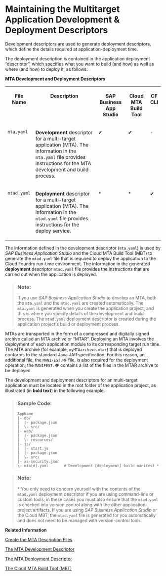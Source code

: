 <!-- loiob2e355a5137c4799932f776716b292c9 -->

# Maintaining the Multitarget Application Development & Deployment Descriptors

Development descriptors are used to generate deployment descriptors, which define the details required at application-deployment time.

The deployment description is contained in the application deployment “descriptor”, which specifies what you want to build \(and how\) as well as where \(and how\) to deploy it, as follows:

**MTA Development and Deployment Descriptors**


<table>
<tr>
<th valign="top">

File Name



</th>
<th valign="top">

Description



</th>
<th valign="top">

SAP Business App Studio



</th>
<th valign="top">

Cloud MTA Build Tool



</th>
<th valign="top">

CF CLI



</th>
</tr>
<tr>
<td valign="top">

 `mta.yaml` 



</td>
<td valign="top">

 **Development** descriptor for a multi-target application \(MTA\). The information in the `mta.yaml` file provides instructions for the MTA development and build process.



</td>
<td valign="top">

✔



</td>
<td valign="top">

✔



</td>
<td valign="top">

\-



</td>
</tr>
<tr>
<td valign="top">

 `mtad.yaml` 



</td>
<td valign="top">

 **Deployment** descriptor for a multi-target application \(MTA\). The information in the `mtad.yaml` file provides instructions for the deploy service.



</td>
<td valign="top">

\*



</td>
<td valign="top">

\*



</td>
<td valign="top">

✔



</td>
</tr>
</table>

The information defined in the development descriptor \(`mta.yaml`\) is used by *SAP Business Application Studio* and the Cloud MTA Build Tool \(MBT\) to generate the `mtad.yaml` file that is required to deploy the application to the Cloud Foundry run-time environment. The information in the generated **deployment** descriptor `mtad.yaml` file provides the instructions that are carried out when the application is deployed.

> ### Note:  
> If you use *SAP Business Application Studio* to develop an MTA, both the `mta.yaml` and the `mtad.yaml` are created automatically. The `mta.yaml` is generated when you create the application project, and this is where you specify details of the development and build process. The `mtad.yaml` deployment descriptor is created during the application project's build or deployment process.

MTAs are transported in the form of a compressed and digitally signed archive called an MTA archive or “MTAR”. Deploying an MTA involves the deployment of each application module to its corresponding target run time. The MTA archive \(for example, `myMTAarchive.mtar`\) that is deployed conforms to the standard Java JAR specification. For this reason, an additional file, the `MANIFEST.MF` file, is also required for the deployment operation; the `MANIFEST.MF` contains a list of the files in the MTAR archive to be deployed.

The development and deployment descriptors for an multi-target application must be located in the root folder of the application project, as illustrated \(in **bold text**\) in the following example.



> ### Sample Code:  
> ```
> AppName
> |- db/
> |  |- package.json
> |  \- src/                      
> |- web/
> |  |- package.json
> |  \- resources/                
> |- js/
> |  |- start.js
> |  |- package.json                          
> |  \- src/                      
> |- xs-security.json
> \- mta[d].yaml       # Development [deployment] build manifest *
> 
> ```

> ### Note:  
> \* You only need to concern yourself with the contents of the `mtad.yaml` deployment descriptor if you are using command-line or custom tools; in these cases you must also ensure that the `mtad.yaml` is checked into version control along with the other application-project artifacts. If you are using *SAP Business Application Studio* or the Cloud MBT, the `mtad.yaml` file is generated for you automatically and does not need to be managed with version-control tools.

**Related Information**  


[Create the MTA Description Files](create-the-mta-description-files-ebb42ef.md "Multi-target applications are defined in multiple descriptor files.")

[The MTA Development Descriptor](the-mta-development-descriptor-4486ada.md "Multi-target applications are defined in a design-time development descriptor.")

[The MTA Deployment Descriptor](the-mta-deployment-descriptor-33548a7.md "Description of the deployment options for a multitarget application.")

[The Cloud MTA Build Tool \(MBT\)](the-cloud-mta-build-tool-mbt-1412120.md "A new tool for building deployment archives for multitarget applications (MTA).")

